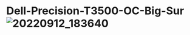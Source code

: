 # Dell-Precision-T3500-OC-Big-Sur![20220912_183640](https://github.com/ZeroLatency86/Dell-Precision-T3500-OC-Big-Sur/assets/124946940/4593789e-9aa7-4a34-b0b0-f5640f7d573a)
